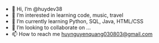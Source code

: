 - 👋 Hi, I’m @huydev38
- 👀 I’m interested in learning code, music, travel
- 🌱 I’m currently learning Python, SQL, Java, HTML/CSS
- 💞️ I’m looking to collaborate on ...
- 📫 How to reach me huynguyenquang030803@gmail.com

<!---
huydev38/huydev38 is a ✨ special ✨ repository because its `README.md` (this file) appears on your GitHub profile.
You can click the Preview link to take a look at your changes.
--->
